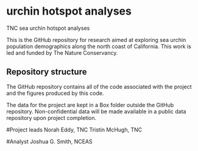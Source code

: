 # urchin hotspot analyses
TNC sea urchin hotspot analyses

This is the GitHub repository for research aimed at exploring sea urchin population demographics along the north coast of California. This work is led and funded by The Nature Conservancy.

## Repository structure

The GitHub repository contains all of the code associated with the project and the figures produced by this code. 

The data for the project are kept in a Box folder outside the GitHub repository. Non-confidential data will be made available in a public data repository upon project completion.

#Project leads
Norah Eddy, TNC
Tristin McHugh, TNC

#Analyst
Joshua G. Smith, NCEAS

